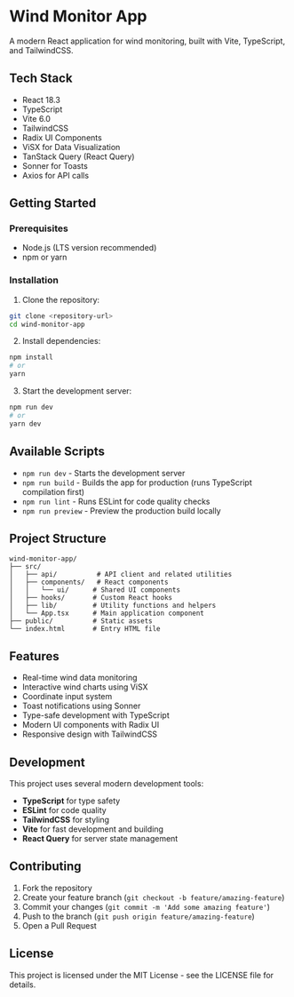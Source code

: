 # Wind Monitor App

A modern React application for wind monitoring, built with Vite, TypeScript, and TailwindCSS.

## Tech Stack

- React 18.3
- TypeScript
- Vite 6.0
- TailwindCSS
- Radix UI Components
- ViSX for Data Visualization
- TanStack Query (React Query)
- Sonner for Toasts
- Axios for API calls

## Getting Started

### Prerequisites

- Node.js (LTS version recommended)
- npm or yarn

### Installation

1. Clone the repository:

```bash
git clone <repository-url>
cd wind-monitor-app
```

2. Install dependencies:

```bash
npm install
# or
yarn
```

3. Start the development server:

```bash
npm run dev
# or
yarn dev
```

## Available Scripts

- `npm run dev` - Starts the development server
- `npm run build` - Builds the app for production (runs TypeScript compilation first)
- `npm run lint` - Runs ESLint for code quality checks
- `npm run preview` - Preview the production build locally

## Project Structure

```
wind-monitor-app/
├── src/
│   ├── api/          # API client and related utilities
│   ├── components/   # React components
│   │   └── ui/      # Shared UI components
│   ├── hooks/       # Custom React hooks
│   ├── lib/         # Utility functions and helpers
│   └── App.tsx      # Main application component
├── public/          # Static assets
└── index.html       # Entry HTML file
```

## Features

- Real-time wind data monitoring
- Interactive wind charts using ViSX
- Coordinate input system
- Toast notifications using Sonner
- Type-safe development with TypeScript
- Modern UI components with Radix UI
- Responsive design with TailwindCSS

## Development

This project uses several modern development tools:

- **TypeScript** for type safety
- **ESLint** for code quality
- **TailwindCSS** for styling
- **Vite** for fast development and building
- **React Query** for server state management

## Contributing

1. Fork the repository
2. Create your feature branch (`git checkout -b feature/amazing-feature`)
3. Commit your changes (`git commit -m 'Add some amazing feature'`)
4. Push to the branch (`git push origin feature/amazing-feature`)
5. Open a Pull Request

## License

This project is licensed under the MIT License - see the LICENSE file for details.
